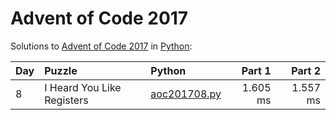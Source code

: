 # Advent of Code 2017

Solutions to [Advent of Code 2017](https://adventofcode.com/2017/) in [Python](https://www.python.org/):

| Day  | Puzzle                     | Python                                                     |   Part 1 |   Part 2 |
| :--- | :------------------------- | :--------------------------------------------------------- | -------: | -------: |
| 8    | I Heard You Like Registers | [aoc201708.py](08_i_heard_you_like_registers/aoc201708.py) | 1.605 ms | 1.557 ms |

